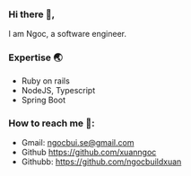 ### Hi there 👋,
I am Ngoc, a software engineer.

### Expertise 🌏
- Ruby on rails
- NodeJS, Typescript
- Spring Boot

### How to reach me 📩: 
- Gmail: ngocbui.se@gmail.com
- Github https://github.com/xuanngoc
- Githubb: https://github.com/ngocbuildxuan
